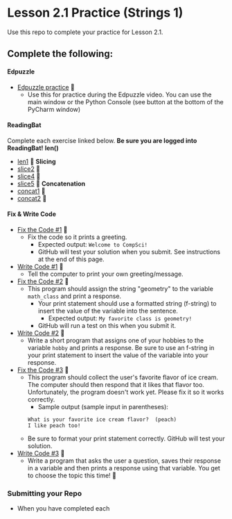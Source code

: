 # Lesson 2.1 Practice (Strings 1)

Use this repo to complete your practice for Lesson 2.1.

## Complete the following:
#### Edpuzzle
* [Edpuzzle practice](edpuzzle_practice.py) 🥉
  * Use this for practice during the Edpuzzle video. You can use the main window or the Python Console (see button at the bottom of the PyCharm window)

#### ReadingBat
Complete each exercise linked below. **Be sure you are logged into ReadingBat!**
**len()**
* [len1](https://www.readingbat.com/content/python/String%20Operations/strlen1) 🥉
**Slicing**
* [slice2](https://www.readingbat.com/content/python/String%20Operations/slice2) 🥉
* [slice4](https://www.readingbat.com/content/python/String%20Operations/slice4) 🥈
* [slice5](https://www.readingbat.com/content/python/String%20Operations/slice5) 🥉
**Concatenation**
* [concat1](https://www.readingbat.com/content/python/String%20Operations/concat1) 🥉
* [concat2](https://www.readingbat.com/content/python/String%20Operations/concat2) 🥈

#### Fix & Write Code  
* [Fix the Code #1](fix_code_1.py) 🥉
  * Fix the code so it prints a greeting. 
    * Expected output: `Welcome to CompSci!`
    * GitHub will test your solution when you submit. See instructions at the end of this page.
* [Write Code #1](write_code_1.py) 🥈
  * Tell the computer to print your own greeting/message.
* [Fix the Code #2](fix_code_2.py) 🥉
  * This program should assign the string "geometry" to the variable `math_class` and print a response. 
    * Your print statement should use a formatted string (f-string) to insert the value of the variable into the sentence.
      * Expected output: `My favorite class is geometry!`
    * GitHub will run a test on this when you submit it.
* [Write Code #2](write_code_2.py) 🥈
  * Write a short program that assigns one of your hobbies to the variable `hobby` and prints a response. Be sure to use an f-string in your print statement to insert the value of the variable into your response.
* [Fix the Code #3](fix_code_3.py) 🥉
  * This program should collect the user's favorite flavor of ice cream. The computer should then respond that it likes that flavor too. Unfortunately, the program doesn't work yet. Please fix it so it works correctly.
    *  Sample output (sample input in parentheses):
     ```
    What is your favorite ice cream flavor?  (peach)
    I like peach too!
    ```
  * Be sure to format your print statement correctly. GitHub will test your solution.
* [Write Code #3](write_code_3.py) 🥉
  * Write a program that asks the user a question, saves their response in a variable and then prints a response using that variable. You get to choose the topic this time! 🎉

### Submitting your Repo
* When you have completed each

